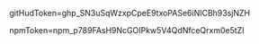 gitHudToken=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

npmToken=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

